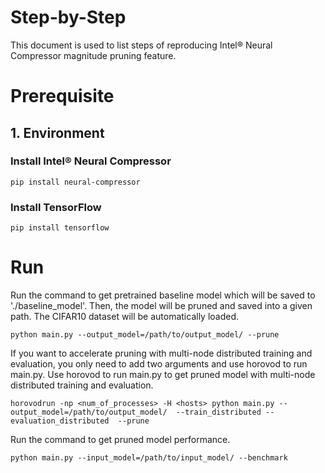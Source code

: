 Step-by-Step
============

This document is used to list steps of reproducing Intel® Neural Compressor magnitude pruning feature.


# Prerequisite

## 1. Environment

###  Install Intel® Neural Compressor
```shell
pip install neural-compressor
```
### Install TensorFlow
```shell
pip install tensorflow
```

# Run
Run the command to get pretrained baseline model which will be saved to './baseline_model'. Then, the model will be pruned and saved into a given path.
The CIFAR10 dataset will be automatically loaded.
```shell
python main.py --output_model=/path/to/output_model/ --prune
```
If you want to accelerate pruning with multi-node distributed training and evaluation, you only need to add two arguments and use horovod to run main.py.
Use horovod to run main.py to get pruned model with multi-node distributed training and evaluation.
```shell
horovodrun -np <num_of_processes> -H <hosts> python main.py --output_model=/path/to/output_model/  --train_distributed --evaluation_distributed  --prune
```

Run the command to get pruned model performance.
```shell
python main.py --input_model=/path/to/input_model/ --benchmark
```